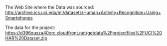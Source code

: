 The Web Site where the Data was sourced:
http://archive.ics.uci.edu/ml/datasets/Human+Activity+Recognition+Using+Smartphones 

The data for the project:
https://d396qusza40orc.cloudfront.net/getdata%2Fprojectfiles%2FUCI%20HAR%20Dataset.zip
